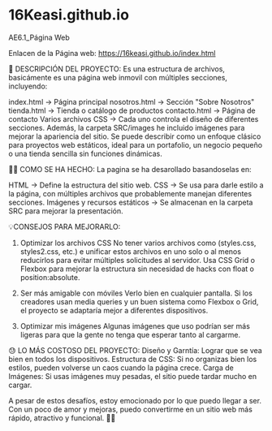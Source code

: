# 16Keasi.github.io
AE6.1_Página Web

Enlacen de la Página web: https://16keasi.github.io/index.html

📌 DESCRIPCIÓN DEL PROYECTO:
Es una estructura de archivos, basicámente es una página web inmovil con múltiples secciones, incluyendo:

index.html → Página principal
nosotros.html → Sección "Sobre Nosotros"
tienda.html → Tienda o catálogo de productos
contacto.html → Página de contacto
Varios archivos CSS → Cada uno controla el diseño de diferentes secciones.
Además, la carpeta SRC/images he incluido imágenes para mejorar la apariencia del sitio. Se puede describir como un enfoque clásico para proyectos web estáticos, ideal para un portafolio, un negocio pequeño o una tienda sencilla sin funciones dinámicas.

👩‍💻 COMO SE HA HECHO:
La pagina se ha desarollado basandoselas en:

HTML → Define la estructura del sitio web.
 CSS → Se usa para darle estilo a la página, con múltiples archivos que probablemente manejan diferentes secciones.
 Imágenes y recursos estáticos → Se almacenan en la carpeta SRC para mejorar la presentación.
 
💡CONSEJOS PARA MEJORARLO: 
1) Optimizar los archivos CSS
No tener varios archivos como (styles.css, styles2.css, etc.) e unificar estos archivos en uno solo o al menos reducirlos para evitar múltiples solicitudes al servidor.
Usa CSS Grid o Flexbox para mejorar la estructura sin necesidad de hacks con float o position:absolute.

2) Ser más amigable con móviles 
Verlo bien en cualquier pantalla. Si los creadores usan media queries y un buen sistema como Flexbox o Grid, el proyecto se adaptaría mejor a diferentes dispositivos.

3) Optimizar mis imágenes
Algunas imágenes que uso podrían ser más ligeras para que la gente no tenga que esperar tanto al cargarme.

😓 LO MÁS COSTOSO DEL PROYECTO:
Diseño y Garntía: Lograr que se vea bien en todos los dispositivos.
Estructura de CSS: Si no organizas bien los estilos, pueden volverse un caos cuando la página crece.
Carga de Imágenes: Si usas imágenes muy pesadas, el sitio puede tardar mucho en cargar.

A pesar de estos desafíos, estoy emocionado por lo que puedo llegar a ser. Con un poco de amor y mejoras, puedo convertirme en un sitio web más rápido, atractivo y funcional. 🚀🤍

